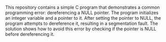 This repository contains a simple C program that demonstrates a common programming error: dereferencing a NULL pointer. The program initializes an integer variable and a pointer to it. After setting the pointer to NULL, the program attempts to dereference it, resulting in a segmentation fault. The solution shows how to avoid this error by checking if the pointer is NULL before dereferencing it.